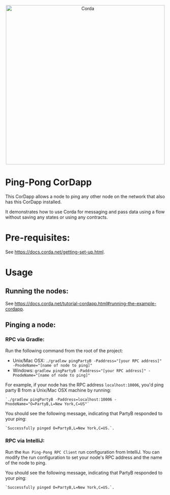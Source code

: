 <p align="center">
  <img src="https://www.corda.net/wp-content/uploads/2016/11/fg005_corda_b.png" alt="Corda" width="500">
</p>

# Ping-Pong CorDapp

This CorDapp allows a node to ping any other node on the network that also has this CorDapp installed.

It demonstrates how to use Corda for messaging and pass data using a flow without saving any states or using any contracts.

# Pre-requisites:
  
See https://docs.corda.net/getting-set-up.html.

# Usage

## Running the nodes:

See https://docs.corda.net/tutorial-cordapp.html#running-the-example-cordapp.

## Pinging a node:

### RPC via Gradle:

Run the following command from the root of the project:

* Unix/Mac OSX: `./gradlew pingPartyB -Paddress="[your RPC address]" -PnodeName="[name of node to ping]"`
* Windows: `gradlew pingPartyB -Paddress="[your RPC address]" -PnodeName="[name of node to ping]"`

For example, if your node has the RPC address `localhost:10006`, you'd ping party B from a 
Unix/Mac OSX machine by running:

    `./gradlew pingPartyB -Paddress=localhost:10006 -PnodeName="O=PartyB,L=New York,C=US"`

You should see the following message, indicating that PartyB responded to your ping:

    `Successfully pinged O=PartyB,L=New York,C=US.`.

### RPC via IntelliJ:

Run the `Run Ping-Pong RPC Client` run configuration from IntelliJ. You can modify the run 
configuration to set your node's RPC address and the name of the node to ping.

You should see the following message, indicating that PartyB responded to your ping:

    `Successfully pinged O=PartyB,L=New York,C=US.`.
